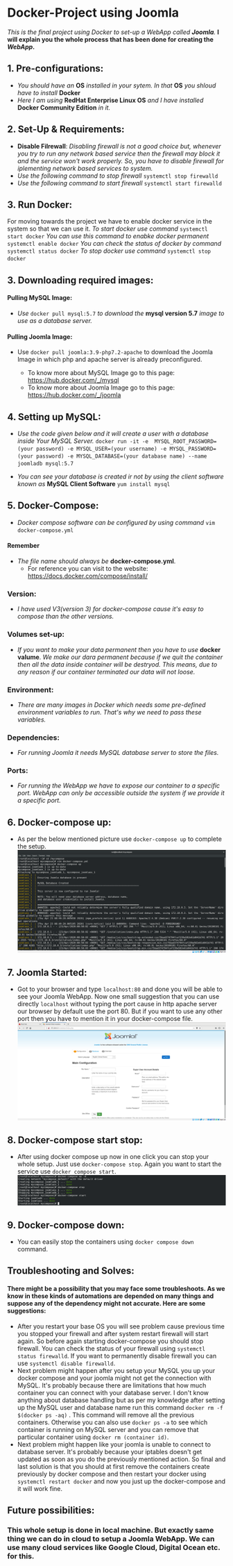 # Docker-Project using Joomla
*This is the final project using Docker to set-up a WebApp called **Joomla**.*
**I will explain you the whole process that has been done for creating the *WebApp*.**

## 1. Pre-configurations:
* *You should have an* **OS** *installed in your sytem. In that* **OS** *you shloud have to install* **Docker** 
* *Here I am using* **RedHat Enterprise Linux OS** *and I have installed* **Docker Community Edition** *in it.*

## 2. Set-Up & Requirements:
* **Disable Filrewall**: *Disabling firewall is not a good choice but, whenever you try to run any network based service then the firewall may block it and the service won't work properly. So, you have to disable firewall for iplementing network based services to system.*
* *Use the following command to stop firewall*
  `systemctl stop firewalld`
* *Use the following command to start firewall*
  `systemctl start firewalld`
## 3. Run Docker: 
For moving towards the project we have to enable docker service in the system so that we can use it.
  *To start docker use command*
   `systemctl start docker`
  *You can use this command to enabke docker permanent*
   `systemctl enable docker`
  *You can check the status of docker by command*
    `systemctl status docker`
  *To stop docker use command*
    `systemctl stop docker`
## 3. Downloading required images:
#### Pulling MySQL Image:
  * *Use* `docker pull mysql:5.7` *to download the* **mysql version 5.7** *image to use as a database server.*
 
#### Pulling Joomla Image:
  * Use `docker pull joomla:3.9-php7.2-apache` to download the Joomla Image in which php and apache server is already preconfigured.
  
     * To know more about MySQL Image go to this page: https://hub.docker.com/_/mysql
      * To know more about Joomla Image go to this page: https://hub.docker.com/_/joomla
      
## 4. Setting up MySQL:
* *Use the code given below and it will create a user with a database inside Your MySQL Server.*
  `docker run -it -e  MYSQL_ROOT_PASSWORD=(your password) -e MYSQL_USER=(your username) -e MYSQL_PASSWORD=(your password) -e MYSQL_DATABASE=(your database name) --name joomladb mysql:5.7` 

* *You can see your database is created ir not by using the client software known as* **MySQL Client Software**
  `yum install mysql`

## 5. Docker-Compose:
* *Docker compose software can be configured by using command*
  `vim docker-compose.yml`
#### Remember 
* *The file name should always be* **docker-compose.yml**.
  *  For reference you can visit to the website: https://docs.docker.com/compose/install/
### Version:
   * *I have used V3(version 3) for docker-compose cause it's easy to compose than the other versions.*
### Volumes set-up:
   * *If you want to make your data permanent then you have to use* **docker valume**. *We make our dara permanent because if we quit the container then all the data inside container will be destryod. This means, due to any reason if our container terminated our data will not loose.*
### Environment:
   * *There are many images in Docker which needs some pre-defined environment variables to run. That's why we need to pass these variables.*
### Dependencies:
  * *For running Joomla it needs MySQL database server to store the files.*
### Ports:
  * *For running the WebApp we have to expose our container to a specific port. WebApp can only be accessible outside the system if we provide it a specific port.*
   
## 6. Docker-compose up:
  * As per the below mentioned picture use `docker-compose up` to complete the setup.
![Docker Compose Up](Process%20Screenshots/Docker-compose-up.png)
## 7. Joomla Started:
  * Got to your browser and type `localhost:80` and done you will be able to see your Joomla WebApp. Now one small suggestion that you can use directly `localhost` without typing the port cause in http apache server our browser by default use the port 80. But if you want to use any other port then you have to mention it in your docker-compose file.
![Joomla Web Page](Process%20Screenshots/joomla-webpage.png)
## 8. Docker-compose start stop:
   * After using docker compose up now in one click you can stop your whole setup. Just use `docker-compose stop`. Again you want to start the service use `docker compose start`. 
![Docker-compose-start-stop](Process%20Screenshots/Docker-compose-start-stop.png)
## 9. Docker-compose down:
  * You can easily stop the containers using `docker compose down` command.
## Troubleshooting and Solves:
  #### There might be a possibility that you may face some troubleshoots. As we know in these kinds of automations are depended on many things and suppose any of the dependency might not accurate. Here are some suggestions:
   * After you restart your base OS you will see problem cause previous time you stopped your firewall and after system restart firewall will start again. So before again starting docker-compose you should stop firewall. You can check the status of your firewall using `systemctl status firewalld`. If you want to permanently disable firewall you can use `systemctl disable firewalld`.
   * Next problem might happen after you setup your MySQL you up your docker compose and your joomla might not get the connection with MySQL. It's probably because there are limitations that how much container you can connect with your database server. I don't know anything about database handling but as per my knowledge after setting up the MySQL user and database name run this command `docker rm -f $(docker ps -aq)` . This command will remove all the previous containers. Otherwise you can also use `docker ps -a` to see which container is running on MySQL server and you can remove that particular container using `docker rm (container id)`.
   * Next problem might happen like your joomla is unable to connect to database server. It's probably because your iptables doesn't get updated as soon as you do the previously mentioned action. So final and last solution is that you should at first remove the containers create previously by docker compose and then restart your docker using `systemctl restart docker` and now you just up the docker-compose and it will work fine. 
## Future possibilities:
   ### This whole setup is done in local machine. But exactly same thing we can do in cloud to setup a Joomla WebApp. We can use many cloud services like Google Cloud, Digital Ocean etc. for this.
   

